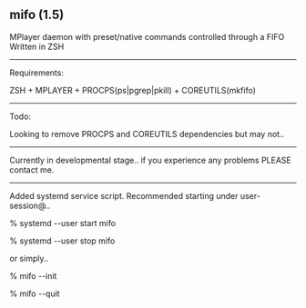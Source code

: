 mifo (1.5)
---------

MPlayer daemon with preset/native commands controlled through a FIFO
Written in ZSH

---------

Requirements:

ZSH + MPLAYER + PROCPS(ps|pgrep|pkill) + COREUTILS(mkfifo)

---------

Todo:

Looking to remove PROCPS and COREUTILS dependencies but may not..

---------

Currently in developmental stage.. if you experience any problems PLEASE contact me.

---------

Added systemd service script.
Recommended starting under user-session@..

  % systemd --user start mifo

  % systemd --user stop mifo

or simply..

  % mifo --init

  % mifo --quit
